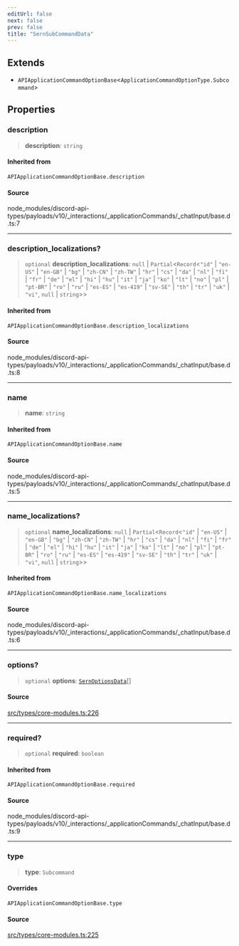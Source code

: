 ```yaml
---
editUrl: false
next: false
prev: false
title: "SernSubCommandData"
---
```


## Extends

- `APIApplicationCommandOptionBase`\<`ApplicationCommandOptionType.Subcommand`\>

## Properties

### description

> **description**: `string`

#### Inherited from

`APIApplicationCommandOptionBase.description`

#### Source

node\_modules/discord-api-types/payloads/v10/\_interactions/\_applicationCommands/\_chatInput/base.d.ts:7

***

### description\_localizations?

> `optional` **description\_localizations**: `null` \| `Partial`\<`Record`\<`"id"` \| `"en-US"` \| `"en-GB"` \| `"bg"` \| `"zh-CN"` \| `"zh-TW"` \| `"hr"` \| `"cs"` \| `"da"` \| `"nl"` \| `"fi"` \| `"fr"` \| `"de"` \| `"el"` \| `"hi"` \| `"hu"` \| `"it"` \| `"ja"` \| `"ko"` \| `"lt"` \| `"no"` \| `"pl"` \| `"pt-BR"` \| `"ro"` \| `"ru"` \| `"es-ES"` \| `"es-419"` \| `"sv-SE"` \| `"th"` \| `"tr"` \| `"uk"` \| `"vi"`, `null` \| `string`\>\>

#### Inherited from

`APIApplicationCommandOptionBase.description_localizations`

#### Source

node\_modules/discord-api-types/payloads/v10/\_interactions/\_applicationCommands/\_chatInput/base.d.ts:8

***

### name

> **name**: `string`

#### Inherited from

`APIApplicationCommandOptionBase.name`

#### Source

node\_modules/discord-api-types/payloads/v10/\_interactions/\_applicationCommands/\_chatInput/base.d.ts:5

***

### name\_localizations?

> `optional` **name\_localizations**: `null` \| `Partial`\<`Record`\<`"id"` \| `"en-US"` \| `"en-GB"` \| `"bg"` \| `"zh-CN"` \| `"zh-TW"` \| `"hr"` \| `"cs"` \| `"da"` \| `"nl"` \| `"fi"` \| `"fr"` \| `"de"` \| `"el"` \| `"hi"` \| `"hu"` \| `"it"` \| `"ja"` \| `"ko"` \| `"lt"` \| `"no"` \| `"pl"` \| `"pt-BR"` \| `"ro"` \| `"ru"` \| `"es-ES"` \| `"es-419"` \| `"sv-SE"` \| `"th"` \| `"tr"` \| `"uk"` \| `"vi"`, `null` \| `string`\>\>

#### Inherited from

`APIApplicationCommandOptionBase.name_localizations`

#### Source

node\_modules/discord-api-types/payloads/v10/\_interactions/\_applicationCommands/\_chatInput/base.d.ts:6

***

### options?

> `optional` **options**: [`SernOptionsData`](/v4/api/type-aliases/sernoptionsdata/)[]

#### Source

[src/types/core-modules.ts:226](https://github.com/sern-handler/handler/blob/3e9b9229c8e4036aa031b2eb106ad88a9cfb5a7b/src/types/core-modules.ts#L226)

***

### required?

> `optional` **required**: `boolean`

#### Inherited from

`APIApplicationCommandOptionBase.required`

#### Source

node\_modules/discord-api-types/payloads/v10/\_interactions/\_applicationCommands/\_chatInput/base.d.ts:9

***

### type

> **type**: `Subcommand`

#### Overrides

`APIApplicationCommandOptionBase.type`

#### Source

[src/types/core-modules.ts:225](https://github.com/sern-handler/handler/blob/3e9b9229c8e4036aa031b2eb106ad88a9cfb5a7b/src/types/core-modules.ts#L225)
